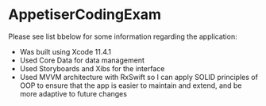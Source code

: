 # AppetiserCodingExam

Please see list bbelow for some information regarding the application:
  - Was built using Xcode 11.4.1
  - Used Core Data for data management
  - Used Storyboards and Xibs for the interface
  - Used MVVM architecture with RxSwift so I can apply SOLID principles of OOP to ensure that the app is easier to maintain and extend, and be more adaptive to future changes
